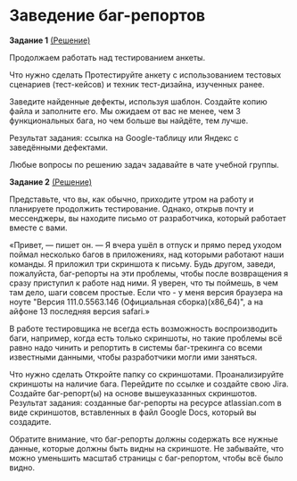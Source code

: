 # Заведение баг-репортов
**Задание 1**   [(Решение)](https://docs.google.com/spreadsheets/d/1dzn7kRUUC6zOYdORZeGNELcvYkXoO84tjm4HWbT9eqs/edit?gid=1862406309#gid=1862406309)

Продолжаем работать над тестированием анкеты.

Что нужно сделать
Протестируйте анкету с использованием тестовых сценариев (тест-кейсов) и техник тест-дизайна, изученных ранее.

Заведите найденные дефекты, используя шаблон. Создайте копию файла и заполните его. Мы ожидаем от вас не менее, чем 3 функциональных бага, но чем больше вы найдёте, тем лучше.

Результат задания: ссылка на Google-таблицу или Яндекс с заведёнными дефектами.

Любые вопросы по решению задач задавайте в чате учебной группы.

**Задание 2**  [(Решение)](https://docs.google.com/document/d/1zO8wJBTI4Lp2tsJ4CvNAziNm8jTWMJ44leg2lQfAsPs/edit?tab=t.0)

Представьте, что вы, как обычно, приходите утром на работу и планируете продолжить тестирование. Однако, открыв почту и мессенджеры, вы находите письмо от разработчика, который работает вместе с вами.

«Привет, — пишет он. — Я вчера ушёл в отпуск и прямо перед уходом поймал несколько багов в приложениях, над которыми работают наши команды. Я приложил три скриншота к письму. Будь другом, заведи, пожалуйста, баг-репорты на эти проблемы, чтобы после возвращения я сразу приступил к работе над ними. Я уверен, что ты поймешь, в чем там дело, шаги совсем простые. Если что - у меня версия браузера на ноуте "Версия 111.0.5563.146 (Официальная сборка)(x86_64)", а на айфоне 13 последняя версия safari.»

В работе тестировщика не всегда есть возможность воспроизводить баги, например, когда есть только скриншоты, но такие проблемы всё равно надо чинить и репортить в системы баг-трекинга со всеми известными данными, чтобы разработчики могли ими заняться.

Что нужно сделать
Откройте папку со скриншотами.
Проанализируйте скриншоты на наличие бага.
Перейдите по ссылке и создайте свою Jira.
Создайте баг-репорт(ы) на основе вышеуказанных скриншотов.
Результат задания: созданные баг-репорты на ресурсе atlassian.com в виде скриншотов, вставленных в файл Google Docs, который вы создадите.

Обратите внимание, что баг-репорты должны содержать все нужные данные, которые должны быть видны на скриншоте. Не забывайте, что можно уменьшить масштаб страницы с баг-репортом, чтобы всё было видно.
